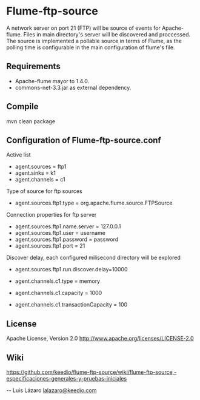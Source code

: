 Flume-ftp-source
================
A network server on port 21 (FTP) will be source of events for Apache-flume. Files in main directory's server will be discovered and proccessed. The source is implemented a pollable source in terms of Flume, as the polling time is configurable in the main configuration of flume's file.

Requirements
------------
- Apache-flume mayor to 1.4.0.
- commons-net-3.3.jar as external dependency.

Compile
-------
mvn clean package

Configuration of Flume-ftp-source.conf
--------------------------------------
Active list
- agent.sources = ftp1
- agent.sinks = k1
- agent.channels = c1 

Type of source for ftp sources
- agent.sources.ftp1.type = org.apache.flume.source.FTPSource

Connection properties for ftp server
- agent.sources.ftp1.name.server = 127.0.0.1
- agent.sources.ftp1.user = username
- agent.sources.ftp1.password = password
- agent.sources.ftp1.port = 21

Discover delay, each configured milisecond directory will be explored
- agent.sources.ftp1.run.discover.delay=10000

- agent.channels.c1.type = memory
- agent.channels.c1.capacity = 1000
- agent.channels.c1.transactionCapacity = 100

License
-------
Apache License, Version 2.0
http://www.apache.org/licenses/LICENSE-2.0


Wiki
----
https://github.com/keedio/flume-ftp-source/wiki/flume-ftp-source,-especificaciones-generales-y-pruebas-iniciales

--
Luis Lázaro <lalazaro@keedio.com>
